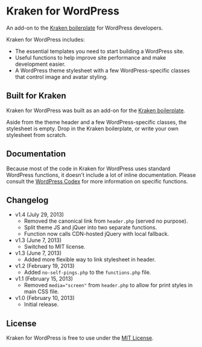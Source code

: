 # Kraken for WordPress
An add-on to the [Kraken boilerplate](http://cferdinandi.github.com/kraken/) for WordPress developers.

Kraken for WordPress includes:

* The essential templates you need to start building a WordPress site.
* Useful functions to help improve site performance and make development easier.
* A WordPress theme stylesheet with a few WordPress-specific classes that control image and avatar styling.

## Built for Kraken
Kraken for WordPress was built as an add-on for the [Kraken boilerplate](http://cferdinandi.github.com/kraken/).

Aside from the theme header and a few WordPress-specific classes, the stylesheet is empty. Drop in the Kraken boilerplate, or write your own stylesheet from scratch.

## Documentation
Because most of the code in Kraken for WordPress uses standard WordPress functions, it doesn't include a lot of inline documentation. Please consult the [WordPress Codex](http://codex.wordpress.org/Main_Page) for more information on specific functions.

## Changelog
* v1.4 (July 29, 2013)
  * Removed the canonical link from `header.php` (served no purpose).
  * Split theme JS and jQuer into two separate functions.
  * Function now calls CDN-hosted jQuery with local fallback.
* v1.3 (June 7, 2013)
  * Switched to MIT license.
* v1.3 (June 7, 2013)
  * Added more flexible way to link stylesheet in header.
* v1.2 (February 19, 2013)
  * Added `no-self-pings.php` to the `functions.php` file.
* v1.1 (February 15, 2013)
  * Removed `media="screen"` from `header.php` to allow for print styles in main CSS file.
* v1.0 (February 10, 2013)
  * Initial release.

## License
Kraken for WordPress is free to use under the [MIT License](http://gomakethings.com/mit/).
